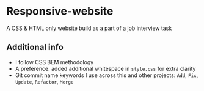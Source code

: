 # Responsive-website
A CSS &amp; HTML only website build as a part of a job interview task

## Additional info
- I follow CSS BEM methodology
- A preference: added additional whitespace in `style.css` for extra clarity
- Git commit name keywords I use across this and other projects: `Add`, `Fix`, `Update`, `Refactor`, `Merge` 
